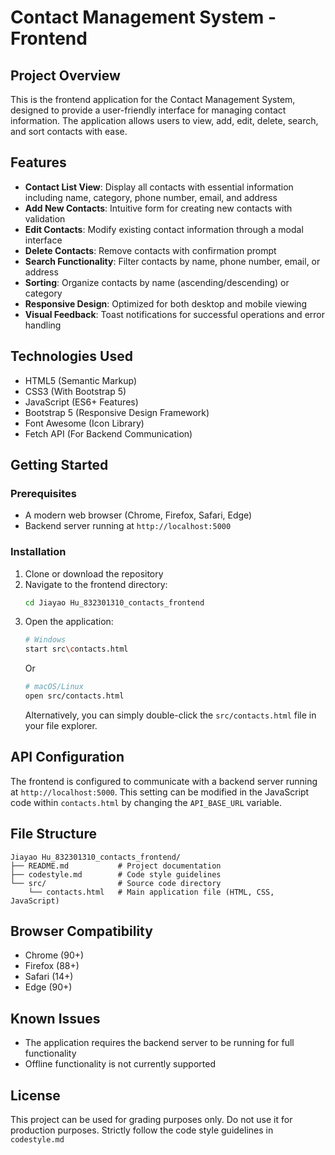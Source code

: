 # Contact Management System - Frontend

## Project Overview
This is the frontend application for the Contact Management System, designed to provide a user-friendly interface for managing contact information. The application allows users to view, add, edit, delete, search, and sort contacts with ease.

## Features
- **Contact List View**: Display all contacts with essential information including name, category, phone number, email, and address
- **Add New Contacts**: Intuitive form for creating new contacts with validation
- **Edit Contacts**: Modify existing contact information through a modal interface
- **Delete Contacts**: Remove contacts with confirmation prompt
- **Search Functionality**: Filter contacts by name, phone number, email, or address
- **Sorting**: Organize contacts by name (ascending/descending) or category
- **Responsive Design**: Optimized for both desktop and mobile viewing
- **Visual Feedback**: Toast notifications for successful operations and error handling

## Technologies Used
- HTML5 (Semantic Markup)
- CSS3 (With Bootstrap 5)
- JavaScript (ES6+ Features)
- Bootstrap 5 (Responsive Design Framework)
- Font Awesome (Icon Library)
- Fetch API (For Backend Communication)

## Getting Started
### Prerequisites
- A modern web browser (Chrome, Firefox, Safari, Edge)
- Backend server running at `http://localhost:5000`

### Installation
1. Clone or download the repository
2. Navigate to the frontend directory:
   ```bash
   cd Jiayao Hu_832301310_contacts_frontend
   ```
3. Open the application:
   ```bash
   # Windows
   start src\contacts.html
   ```
   Or
   ```bash
   # macOS/Linux
   open src/contacts.html
   ```
   Alternatively, you can simply double-click the `src/contacts.html` file in your file explorer.

## API Configuration
The frontend is configured to communicate with a backend server running at `http://localhost:5000`.
This setting can be modified in the JavaScript code within `contacts.html` by changing the `API_BASE_URL` variable.

## File Structure
```
Jiayao Hu_832301310_contacts_frontend/
├── README.md           # Project documentation
├── codestyle.md        # Code style guidelines
└── src/                # Source code directory
    └── contacts.html   # Main application file (HTML, CSS, JavaScript)
```

## Browser Compatibility
- Chrome (90+)
- Firefox (88+)
- Safari (14+)
- Edge (90+)

## Known Issues
- The application requires the backend server to be running for full functionality
- Offline functionality is not currently supported

## License
This project can be used for grading purposes only. Do not use it for production purposes.
Strictly follow the code style guidelines in `codestyle.md`
